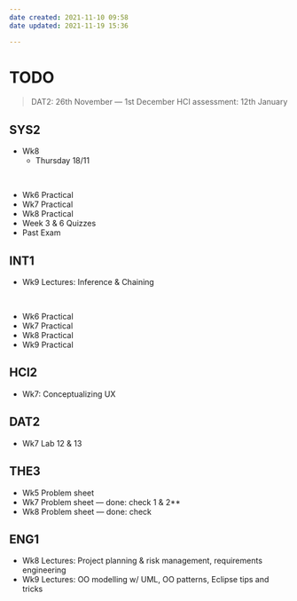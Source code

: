 ```yaml
---
date created: 2021-11-10 09:58
date updated: 2021-11-19 15:36

---
```


# TODO

> DAT2: 26th November — 1st December
> HCI assessment: 12th January

## SYS2

- Wk8
  - Thursday 18/11

<br>

- Wk6 Practical
- Wk7 Practical
- Wk8 Practical
- Week 3 & 6 Quizzes
- Past Exam

## INT1

- Wk9 Lectures: Inference & Chaining

<br>

- Wk6 Practical
- Wk7 Practical
- Wk8 Practical
- Wk9 Practical

## HCI2

- Wk7: Conceptualizing UX

## DAT2

- Wk7 Lab 12 & 13

## THE3

- Wk5 Problem sheet
- Wk7 Problem sheet — done: check 1 & 2**
- Wk8 Problem sheet — done: check

## ENG1

- Wk8 Lectures: Project planning & risk management, requirements engineering
- Wk9 Lectures: OO modelling w/ UML, OO patterns, Eclipse tips and tricks
